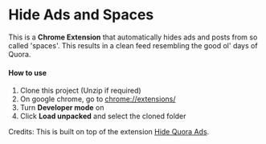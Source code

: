 # Hide Ads and Spaces

This is a **Chrome Extension** that automatically hides ads and posts from so called 'spaces'. This results in a clean feed resembling the good ol' days of Quora.

#### How to use
1. Clone this project (Unzip if required)
2. On google chrome, go to [chrome://extensions/](chrome://extensions/)
3. Turn **Developer mode** on
4. Click **Load unpacked** and select the cloned folder

Credits:  This is built on top of the extension [Hide Quora Ads](https://chrome.google.com/webstore/detail/hide-quora-ads/jlhljjogoohbhimgpieppcefdemficbo).
